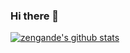 ### Hi there 👋

[![zengande's github stats](https://github-readme-stats.vercel.app/api?username=zengande)](https://github.com/zengande)
